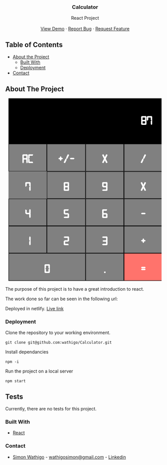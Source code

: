 <h3 align="center">Calculator</h3>

  <p align="center">
    React Project
    <br />
    <br />
    <a href="https://pracalc.netlify.app/">View Demo</a>
    ·
    <a href="https://github.com/wathigo/Calculator/issues">Report Bug</a>
    ·
    <a href="https://github.com/wathigo/Calculator/issues">Request Feature</a>
  </p>
</p>

<!-- TABLE OF CONTENTS -->

## Table of Contents

- [About the Project](#about-the-project)
  - [Built With](#built-with)
  - [Deployment](#Deployment)
- [Contact](#Contact)

<!-- ABOUT THE PROJECT -->

## About The Project

<p align="center">
 <a href="#">
   <img src="images/calc.png" alt="about">
 </a>
</p>
The purpose of this project is to have a great introduction to react.

The work done so far can be seen in the following url:

Deployed in netlify. [Live link](https://pracalc.netlify.app/)

### Deployment

Clone the repository to your working environment.

```
git clone git@github.com:wathigo/Calculator.git
```

Install dependancies

```
npm -i
```

Run the project on a local server

```
npm start
```

## Tests

Currently, there are no tests for this project.

### Built With

- [React](https://reactjs.org/)

### Contact

- [Simon Wathigo](https://github.com/wathigo) - wathigosimon@gmail.com - [Linkedin](https://www.linkedin.com/in/simon-wathigo-445370183/)
